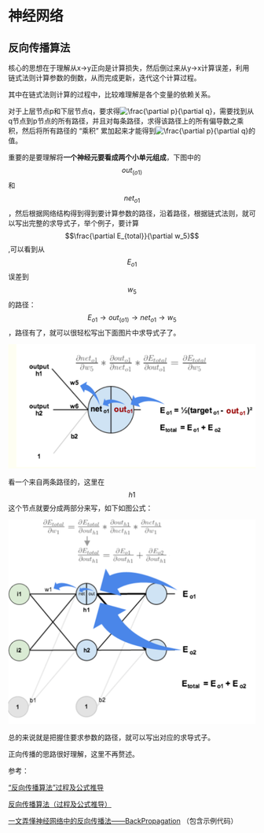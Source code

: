 # 神经网络

## 反向传播算法

核心的思想在于理解从x-&gt;y正向是计算损失，然后倒过来从y-&gt;x计算误差，利用链式法则计算参数的倒数，从而完成更新，迭代这个计算过程。

其中在链式法则计算的过程中，比较难理解是各个变量的依赖关系。

 对于上层节点p和下层节点q，要求得![\frac{\partial p}{\partial q}](http://zhihu.com/equation?tex=%5Cfrac%7B%5Cpartial+p%7D%7B%5Cpartial+q%7D)，需要找到从q节点到p节点的所有路径，并且对每条路径，求得该路径上的所有偏导数之乘积，然后将所有路径的 “乘积” 累加起来才能得到![\frac{\partial p}{\partial q}](http://zhihu.com/equation?tex=%5Cfrac%7B%5Cpartial+p%7D%7B%5Cpartial+q%7D)的值。

重要的是要理解将**一个神经元要看成两个小单元组成**，下图中的$$out_(o1)$$和$$net_{o1}$$，然后根据网络结构得到得到要计算参数的路径，沿着路径，根据链式法则，就可以写出完整的求导式子，举个例子，要计算$$\frac{\partial E_{total}}{\partial w_5}$$,可以看到从$$E_{o1}$$误差到$$w_5$$的路径：$$E_{o1}\rightarrow out_(o1)\rightarrow net_{o1} \rightarrow w_5$$，路径有了，就可以很轻松写出下面图片中求导式子了。

![](../.gitbook/assets/image%20%2817%29.png)

看一个来自两条路径的，这里在$$h1$$这个节点就要分成两部分来写，如下如图公式：

![](../.gitbook/assets/image%20%2816%29.png)

总的来说就是把握住要求参数的路径，就可以写出对应的求导式子。

正向传播的思路很好理解，这里不再赘述。

参考：

[“反向传播算法”过程及公式推导](https://blog.csdn.net/ft_sunshine/article/details/90221691)

[反向传播算法（过程及公式推导）](https://www.cnblogs.com/wlzy/p/7751297.html)

[一文弄懂神经网络中的反向传播法——BackPropagation](https://www.cnblogs.com/charlotte77/p/5629865.html)  （包含示例代码）

